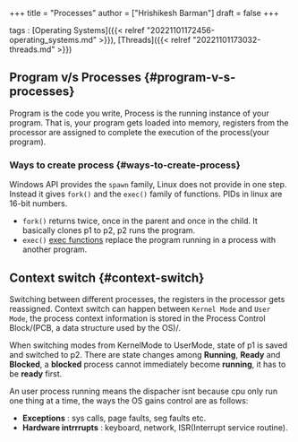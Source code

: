 +++
title = "Processes"
author = ["Hrishikesh Barman"]
draft = false
+++

tags
: [Operating Systems]({{< relref "20221101172456-operating_systems.md" >}}), [Threads]({{< relref "20221101173032-threads.md" >}})


## Program v/s Processes {#program-v-s-processes}

Program is the code you write, Process is the running instance of your program. That is, your program gets loaded into memory, registers from the processor are assigned to complete the execution of the process(your program).


### Ways to create process {#ways-to-create-process}

Windows API provides the `spawn` family, Linux does not provide in one step. Instead it gives `fork()` and the `exec()` family of functions. PIDs in linux are 16-bit numbers.

-   `fork()` returns twice, once in the parent and once in the child. It basically clones p1 to p2, p2 runs the program.
-   `exec()` [exec functions](https://itdobelikethat.org/post/exec-family/) replace the program running in a process with another program.


## Context switch {#context-switch}

Switching between different processes, the registers in the processor gets reassigned. Context switch can happen between `Kernel Mode` and `User Mode`, the process context information is stored in the Process Control Block/(PCB, a data structure used by the OS)/.

When switching modes from KernelMode to UserMode, state of p1 is saved and switched to p2. There are state changes among **Running**, **Ready** and **Blocked**, a **blocked** process cannot immediately become **running**, it has to be **ready** first.

An user process running means the dispacher isnt because cpu only run one thing at a time, the ways the OS gains control are as follows:

-   **Exceptions** : sys calls, page faults, seg faults etc.
-   **Hardware intrrrupts** : keyboard, network, ISR(Interrupt service routine).
